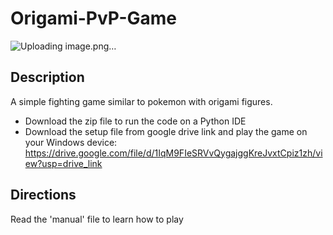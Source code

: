# Origami-PvP-Game
![Uploading image.png…]()

  ## Description
  A simple fighting game similar to pokemon with origami figures.
  * Download the zip file to run the code on a Python IDE
  * Download the setup file from google drive link and play the game on your Windows device: https://drive.google.com/file/d/1IqM9FIeSRVvQygajggKreJvxtCpiz1zh/view?usp=drive_link
  
  ## Directions
  Read the 'manual' file to learn how to play
